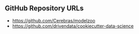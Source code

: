 

## GitHub Repository URLs
<ul>
<li><a href="https://github.com/Cerebras/modelzoo" target="_blank">https://github.com/Cerebras/modelzoo</a></li>
<li><a href="https://github.com/drivendata/cookiecutter-data-science" target="_blank">https://github.com/drivendata/cookiecutter-data-science</a></li>
</ul>
  
